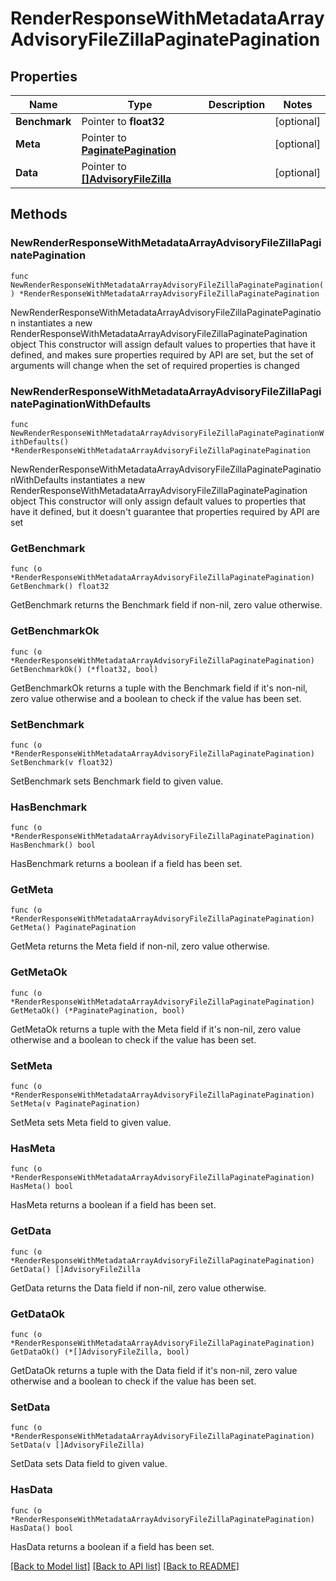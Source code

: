 # RenderResponseWithMetadataArrayAdvisoryFileZillaPaginatePagination

## Properties

Name | Type | Description | Notes
------------ | ------------- | ------------- | -------------
**Benchmark** | Pointer to **float32** |  | [optional] 
**Meta** | Pointer to [**PaginatePagination**](PaginatePagination.md) |  | [optional] 
**Data** | Pointer to [**[]AdvisoryFileZilla**](AdvisoryFileZilla.md) |  | [optional] 

## Methods

### NewRenderResponseWithMetadataArrayAdvisoryFileZillaPaginatePagination

`func NewRenderResponseWithMetadataArrayAdvisoryFileZillaPaginatePagination() *RenderResponseWithMetadataArrayAdvisoryFileZillaPaginatePagination`

NewRenderResponseWithMetadataArrayAdvisoryFileZillaPaginatePagination instantiates a new RenderResponseWithMetadataArrayAdvisoryFileZillaPaginatePagination object
This constructor will assign default values to properties that have it defined,
and makes sure properties required by API are set, but the set of arguments
will change when the set of required properties is changed

### NewRenderResponseWithMetadataArrayAdvisoryFileZillaPaginatePaginationWithDefaults

`func NewRenderResponseWithMetadataArrayAdvisoryFileZillaPaginatePaginationWithDefaults() *RenderResponseWithMetadataArrayAdvisoryFileZillaPaginatePagination`

NewRenderResponseWithMetadataArrayAdvisoryFileZillaPaginatePaginationWithDefaults instantiates a new RenderResponseWithMetadataArrayAdvisoryFileZillaPaginatePagination object
This constructor will only assign default values to properties that have it defined,
but it doesn't guarantee that properties required by API are set

### GetBenchmark

`func (o *RenderResponseWithMetadataArrayAdvisoryFileZillaPaginatePagination) GetBenchmark() float32`

GetBenchmark returns the Benchmark field if non-nil, zero value otherwise.

### GetBenchmarkOk

`func (o *RenderResponseWithMetadataArrayAdvisoryFileZillaPaginatePagination) GetBenchmarkOk() (*float32, bool)`

GetBenchmarkOk returns a tuple with the Benchmark field if it's non-nil, zero value otherwise
and a boolean to check if the value has been set.

### SetBenchmark

`func (o *RenderResponseWithMetadataArrayAdvisoryFileZillaPaginatePagination) SetBenchmark(v float32)`

SetBenchmark sets Benchmark field to given value.

### HasBenchmark

`func (o *RenderResponseWithMetadataArrayAdvisoryFileZillaPaginatePagination) HasBenchmark() bool`

HasBenchmark returns a boolean if a field has been set.

### GetMeta

`func (o *RenderResponseWithMetadataArrayAdvisoryFileZillaPaginatePagination) GetMeta() PaginatePagination`

GetMeta returns the Meta field if non-nil, zero value otherwise.

### GetMetaOk

`func (o *RenderResponseWithMetadataArrayAdvisoryFileZillaPaginatePagination) GetMetaOk() (*PaginatePagination, bool)`

GetMetaOk returns a tuple with the Meta field if it's non-nil, zero value otherwise
and a boolean to check if the value has been set.

### SetMeta

`func (o *RenderResponseWithMetadataArrayAdvisoryFileZillaPaginatePagination) SetMeta(v PaginatePagination)`

SetMeta sets Meta field to given value.

### HasMeta

`func (o *RenderResponseWithMetadataArrayAdvisoryFileZillaPaginatePagination) HasMeta() bool`

HasMeta returns a boolean if a field has been set.

### GetData

`func (o *RenderResponseWithMetadataArrayAdvisoryFileZillaPaginatePagination) GetData() []AdvisoryFileZilla`

GetData returns the Data field if non-nil, zero value otherwise.

### GetDataOk

`func (o *RenderResponseWithMetadataArrayAdvisoryFileZillaPaginatePagination) GetDataOk() (*[]AdvisoryFileZilla, bool)`

GetDataOk returns a tuple with the Data field if it's non-nil, zero value otherwise
and a boolean to check if the value has been set.

### SetData

`func (o *RenderResponseWithMetadataArrayAdvisoryFileZillaPaginatePagination) SetData(v []AdvisoryFileZilla)`

SetData sets Data field to given value.

### HasData

`func (o *RenderResponseWithMetadataArrayAdvisoryFileZillaPaginatePagination) HasData() bool`

HasData returns a boolean if a field has been set.


[[Back to Model list]](../README.md#documentation-for-models) [[Back to API list]](../README.md#documentation-for-api-endpoints) [[Back to README]](../README.md)


